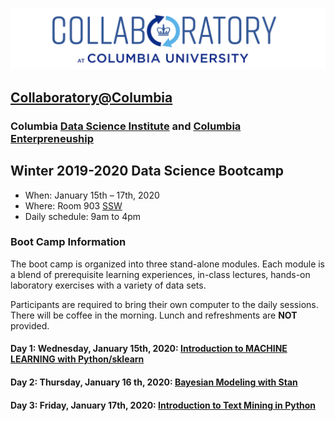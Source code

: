 ![collaboratory logo](../Misc-files/collaboratory2.png)

## [Collaboratory@Columbia](http://collaboratory.columbia.edu/)
### Columbia [Data Science Institute](http://datascience.columbia.edu/) and [Columbia Enterpreneuship](http://entrepreneurship.columbia.edu/)
## Winter 2019-2020 Data Science Bootcamp

- When: January 15th – 17th, 2020
- Where: Room 903 [SSW](http://stat.columbia.edu/location-and-directions/)
- Daily schedule: 9am to 4pm 

### Boot Camp Information
The boot camp is organized into three stand-alone modules. Each module is a blend of prerequisite learning experiences, in-class lectures, hands-on laboratory exercises with a variety of data sets. 

Participants are required to bring their own computer to the daily sessions. There will be coffee in the morning. Lunch and refreshments are **NOT** provided.

#### Day 1: Wednesday, January 15th, 2020: [Introduction to MACHINE LEARNING with Python/sklearn](Day1-Machine-Learning/)


#### Day 2: Thursday, January 16 th, 2020: [Bayesian Modeling with Stan](Day2-Bayesian-Modeling/)

#### Day 3: Friday, January 17th, 2020: [Introduction to Text Mining in Python](Day3-Text-Mining/)